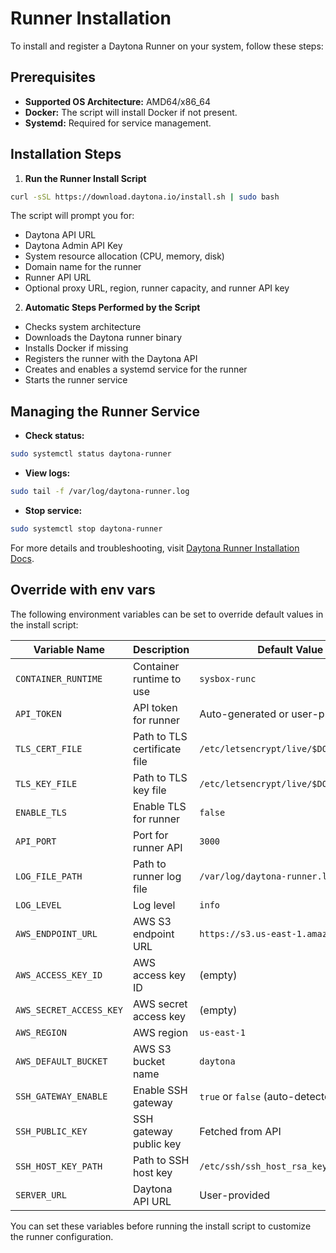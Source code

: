 # Runner Installation
To install and register a Daytona Runner on your system, follow these steps:

## Prerequisites

- **Supported OS Architecture:** AMD64/x86_64
- **Docker:** The script will install Docker if not present.
- **Systemd:** Required for service management.

## Installation Steps

1. **Run the Runner Install Script**

```bash
curl -sSL https://download.daytona.io/install.sh | sudo bash
```

The script will prompt you for:
- Daytona API URL
- Daytona Admin API Key
- System resource allocation (CPU, memory, disk)
- Domain name for the runner
- Runner API URL
- Optional proxy URL, region, runner capacity, and runner API key

2. **Automatic Steps Performed by the Script**

- Checks system architecture
- Downloads the Daytona runner binary
- Installs Docker if missing
- Registers the runner with the Daytona API
- Creates and enables a systemd service for the runner
- Starts the runner service

## Managing the Runner Service

- **Check status:**
```bash
sudo systemctl status daytona-runner
```
- **View logs:**
```bash
sudo tail -f /var/log/daytona-runner.log
```
- **Stop service:**
```bash
sudo systemctl stop daytona-runner
```

For more details and troubleshooting, visit [Daytona Runner Installation Docs](https://docs.daytona.io/docs/runner/installation).

## Override with env vars
The following environment variables can be set to override default values in the install script:

| Variable Name            | Description                                                      | Default Value / Notes                       |
|------------------------- |------------------------------------------------------------------|---------------------------------------------|
| `CONTAINER_RUNTIME`      | Container runtime to use                                         | `sysbox-runc`                              |
| `API_TOKEN`              | API token for runner                                             | Auto-generated or user-provided            |
| `TLS_CERT_FILE`          | Path to TLS certificate file                                     | `/etc/letsencrypt/live/$DOMAIN/fullchain.pem` |
| `TLS_KEY_FILE`           | Path to TLS key file                                             | `/etc/letsencrypt/live/$DOMAIN/privkey.pem`   |
| `ENABLE_TLS`             | Enable TLS for runner                                            | `false`                                    |
| `API_PORT`               | Port for runner API                                              | `3000`                                     |
| `LOG_FILE_PATH`          | Path to runner log file                                          | `/var/log/daytona-runner.log`               |
| `LOG_LEVEL`              | Log level                                                        | `info`                                     |
| `AWS_ENDPOINT_URL`       | AWS S3 endpoint URL                                              | `https://s3.us-east-1.amazonaws.com`        |
| `AWS_ACCESS_KEY_ID`      | AWS access key ID                                                | (empty)                                    |
| `AWS_SECRET_ACCESS_KEY`  | AWS secret access key                                            | (empty)                                    |
| `AWS_REGION`             | AWS region                                                       | `us-east-1`                                |
| `AWS_DEFAULT_BUCKET`     | AWS S3 bucket name                                               | `daytona`                                  |
| `SSH_GATEWAY_ENABLE`     | Enable SSH gateway                                               | `true` or `false` (auto-detected)          |
| `SSH_PUBLIC_KEY`         | SSH gateway public key                                           | Fetched from API                           |
| `SSH_HOST_KEY_PATH`      | Path to SSH host key                                             | `/etc/ssh/ssh_host_rsa_key`                |
| `SERVER_URL`             | Daytona API URL                                                  | User-provided                              |

You can set these variables before running the install script to customize the runner configuration.
